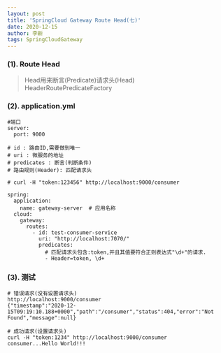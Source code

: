 ```yaml
---
layout: post
title: 'SpringCloud Gateway Route Head(七)'
date: 2020-12-15
author: 李新
tags: SpringCloudGateway
---
```


### (1). Route Head
> Head用来断言(Predicate)请求头(Head)   
> HeaderRoutePredicateFactory

### (2). application.yml
```
#端口
server:
  port: 9000

# id : 路由ID,需要做到唯一
# uri : 微服务的地址
# predicates : 断言(判断条件)
# 路由规则(Header): 匹配请求头

# curl -H "token:123456" http://localhost:9000/consumer

spring:
  application:
    name: gateway-server  # 应用名称
  cloud:
    gateway:
      routes:
        - id: test-consumer-service
          uri: "http://localhost:7070/"
          predicates: 
            # 匹配请求头包含:token,并且其值要符合正则表达式"\d+"的请求.
            - Header=token, \d+
```
### (3). 测试
```
# 错误请求(没有设置请求头)
http://localhost:9000/consumer
{"timestamp":"2020-12-15T09:19:10.188+0000","path":"/consumer","status":404,"error":"Not Found","message":null}

# 成功请求(设置请求头)
curl -H "token:1234" http://localhost:9000/consumer
consumer...Hello World!!!
```